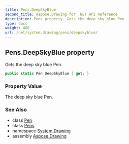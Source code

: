 ```yaml
---
title: Pens.DeepSkyBlue
second_title: Aspose.Drawing for .NET API Reference
description: Pens property. Gets the deep sky blue Pen
type: docs
weight: 400
url: /net/system.drawing/pens/deepskyblue/
---
```

## Pens.DeepSkyBlue property

Gets the deep sky blue Pen.

```csharp
public static Pen DeepSkyBlue { get; }
```

### Property Value

The deep sky blue Pen.

### See Also

* class [Pen](../../pen/)
* class [Pens](../)
* namespace [System.Drawing](../../pens/)
* assembly [Aspose.Drawing](../../../)


